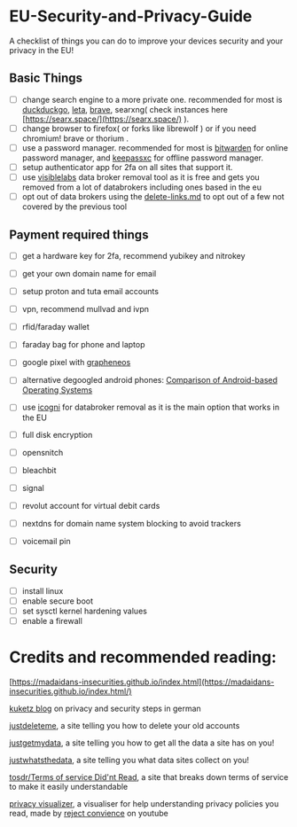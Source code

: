 # EU-Security-and-Privacy-Guide
A checklist of things you can do to improve your devices security and your privacy in the EU!

## Basic Things
- [ ] change search engine to a more private one. recommended for most is [duckduckgo](https://duckduckgo.com/), [leta](https://leta.mullvad.net/), [brave](https://search.brave.com/), searxng( check instances here [https://searx.space/](https://searx.space/) ).
- [ ] change browser to firefox( or forks like librewolf ) or if you need chromium! brave or thorium .
- [ ] use a password manager. recommended for most is [bitwarden](https://bitwarden.com/) for online password manager, and [keepassxc](https://keepassxc.org/) for offline password manager.
- [ ] setup authenticator app for 2fa on all sites that support it.
- [ ] use [visiblelabs](https://remover.visiblelabs.org/) data broker removal tool as it is free and gets you removed from a lot of databrokers including ones based in the eu
- [ ] opt out of data brokers using the [delete-links.md](delete-links.md) to opt out of a few not covered by the previous tool

## Payment required things
- [ ] get a hardware key for 2fa, recommend yubikey and nitrokey
- [ ] get your own domain name for email
- [ ] setup proton and tuta email accounts
- [ ] vpn, recommend mullvad and ivpn
- [ ] rfid/faraday wallet
- [ ] faraday bag for phone and laptop
- [ ] google pixel with [grapheneos](https://grapheneos.org/)
- [ ] alternative degoogled android phones: [Comparison of Android-based Operating Systems](https://eylenburg.github.io/android_comparison.htm/)
- [ ] use [icogni](https://incogni.com/) for databroker removal as it is the main option that works in the EU

- [ ] full disk encryption
- [ ] opensnitch
- [ ] bleachbit
- [ ] signal


- [ ] revolut account for virtual debit cards
- [ ] nextdns for domain name system blocking to avoid trackers

- [ ] voicemail pin

## Security
- [ ] install linux
- [ ] enable secure boot
- [ ] set sysctl kernel hardening values
- [ ] enable a firewall

# Credits and recommended reading:
[https://madaidans-insecurities.github.io/index.html](https://madaidans-insecurities.github.io/index.html/)

[kuketz blog](https://www.kuketz-blog.de/) on privacy and security steps in german

[justdeleteme](https://justdeleteme.xyz/), a site telling you how to delete your old accounts

[justgetmydata](https://justgetmydata.com), a site telling you how to get all the data a site has on you!

[justwhatsthedata](https://justwhatsthedata.github.io), a site telling you what data sites collect on you!

[tosdr/Terms of service Did'nt Read](https://tosdr.org/en), a site that breaks down terms of service to make it easily understandable

[privacy visualizer](https://rejectconvenience.com/privacy-visualizer/), a visualiser for help understanding privacy policies you read, made by [reject convience](https://www.youtube.com/@rejectconvenience)  on youtube
